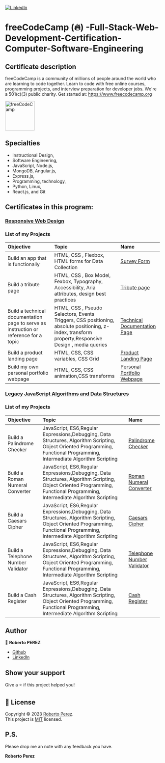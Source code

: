 <a href="https://www.linkedin.com/in/pejir/" target="_blank"><img src="https://img.shields.io/badge/LinkedIn-blue?style=flat&logo=linkedin&labelColor=blue" alt="LinkedIn" /></a>
# freeCodeCamp (🔥) -Full-Stack-Web-Development-Certification-Computer-Software-Engineering
 

## Certificate description

freeCodeCamp is a community of millions of people around the world who are learning to code together. Learn to code with free online courses, programming projects, and interview preparation for developer jobs. We're a 501(c)(3) public charity. Get started at: https://www.freecodecamp.org

<a href ="https://github.com/PeJiR/freeCodeCamp-Full-Stack-Web-Development-Certification-Computer-Software-Engineering/tree/main">
    <img src="https://media.licdn.com/dms/image/C4E0BAQGLKj3JHcof0w/company-logo_100_100/0/1630639684997/free_code_camp_logo?e=1720051200&amp;v=beta&amp;t=F-tTN1M2eWyeNoUGxWhQJrysRrQonck2PJJUxEpaf4c" loading="lazy" alt="freeCodeCamp" evi-   width="96" height="96"target="_blank">
  </a>

  
## Specialties
 
 - Instructional Design,
 - Software Engineering,
 - JavaScript, Node.js,
 - MongoDB, Angular.js,
 -  Express.js,
 -  Programming, technology,
 - Python, Linux,
 -   React.js, and Git  


 
## Certificates in this program:

### [Responsive Web Design](https://github.com/PeJiR/freeCodeCamp--Full-Stack-Web-Development-Certification-Computer-Software-Engineering/tree/main/Responsive%20Web%20Design)

### List of my Projects

| Objective | Topic            | Name                       |
| :--- | :--------------- | :------------------------- |
| Build an app that is functionally   | HTML, CSS , Flexbox, HTML forms for Data Collection |[Survey Form ](https://github.com/PeJiR/freeCodeCamp--Full-Stack-Web-Development-Certification-Computer-Software-Engineering/tree/main/Responsive%20Web%20Design/0.1.Certification%20Project_Survey%20Form)|
| Build a tribute page  | HTML, CSS , Box Model, Fexbox, Typography, Accessibility, Aria attributes, design best practices    | [Tribute page](https://github.com/PeJiR/freeCodeCamp--Full-Stack-Web-Development-Certification-Computer-Software-Engineering/tree/main/Responsive%20Web%20Design/0.2.Certification%20Project-Build%20a%20Tribute%20Page)             |
| Build a technical documentation page to serve as instruction or reference for a topic  | HTML, CSS , Pseudo Selectors, Events Triggers, CSS positioning, absolute positioning, z-index, transform property,Responsive Design , media queries     | [Technical Documentation Page](https://github.com/PeJiR/freeCodeCamp--Full-Stack-Web-Development-Certification-Computer-Software-Engineering/tree/main/Responsive%20Web%20Design/0.3.Certification_Project_Technical%20Documentation%20Page)             |
| Build a product landing page   | HTML, CSS, CSS variables, CSS Grid     | [Product Landing Page](https://github.com/PeJiR/freeCodeCamp--Full-Stack-Web-Development-Certification-Computer-Software-Engineering/tree/main/Responsive%20Web%20Design/0.4.Product%20Landing%20Page)             |
| Build my own personal portfolio webpage  |HTML, CSS, CSS animation,CSS transforms  | [Personal Portfolio Webpage](https://github.com/PeJiR/freeCodeCamp--Full-Stack-Web-Development-Certification-Computer-Software-Engineering/tree/main/Responsive%20Web%20Design/0.5%20Personal%20Portfolio%20Webpage)             |

### [Legacy JavaScript Algorithms and Data Structures](https://github.com/PeJiR/freeCodeCamp--Full-Stack-Web-Development-Certification-Computer-Software-Engineering/tree/main/Legacy%20JavaScript%20Algorithms%20and%20Data%20Structures)

### List of my Projects

| Objective | Topic            | Name                       |
| :--- | :--------------- | :------------------------- |
| Build a Palindrome Checker  |JavaScript, ES6,Regular Expressions,Debugging, Data Structures, Algorithm Scripting, Object Oriented Programming, Functional Programming, Intermediate Algorithm Scripting |[Palindrome Checker ](https://playcode.io/1818567)|
| Build a Roman Numeral Converter  | JavaScript, ES6,Regular Expressions,Debugging, Data Structures, Algorithm Scripting, Object Oriented Programming, Functional Programming, Intermediate Algorithm Scripting | [Roman Numeral Converter](https://playcode.io/1818572)             |
| Build a Caesars Cipher  | JavaScript, ES6,Regular Expressions,Debugging, Data Structures, Algorithm Scripting, Object Oriented Programming, Functional Programming, Intermediate Algorithm Scripting | [Caesars Cipher](https://playcode.io/1818575)             |
| Build a Telephone Number Validator   | JavaScript, ES6,Regular Expressions,Debugging, Data Structures, Algorithm Scripting, Object Oriented Programming, Functional Programming, Intermediate Algorithm Scripting    | [Telephone Number Validator](https://playcode.io/1818576)             |
| Build a Cash Register  |JavaScript, ES6,Regular Expressions,Debugging, Data Structures, Algorithm Scripting, Object Oriented Programming, Functional Programming, Intermediate Algorithm Scripting | [Cash Register](https://github.com/PeJiR/freeCodeCamp--Full-Stack-Web-Development-Certification-Computer-Software-Engineering/blob/main/Legacy%20JavaScript%20Algorithms%20and%20Data%20Structures/11.Projects/Cash%20Register.js)             |




## Author

👤 **Roberto PEREZ**

<!--- 
* [Website](https://pejir.github.io/robertoportfolio.io/ )
* [Twitter](https://twitter.com/pejir)--->
* [Github](https://github.com/pejir)
* [LinkedIn](https://linkedin.com/in/pejir)

<!---
## 🤝 Contributing

Contributions, issues and feature requests are welcome!<br />Feel free to check [issues page](pejir). You can also take a look at the [contributing guide](pejir).
---> 
 
## Show your support

Give a ⭐️ if this project helped you!

<!---
<a href="https://www.patreon.com/pejir">
  <img src="https://c5.patreon.com/external/logo/become_a_patron_button@2x.png" width="160">
</a>
--->

## 📝 License

Copyright © 2023 [Roberto Perez](https://github.com/PeJiR).<br />
This project is [MIT](https://opensource.org/license/mit/) licensed.


P.S.
------------

Please drop me an note with any feedback you have.

**Roberto Perez**
